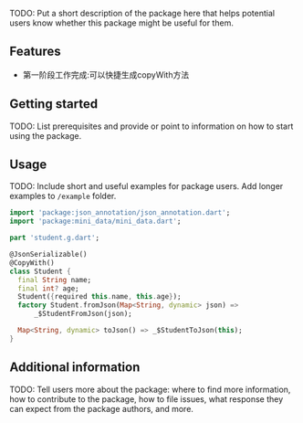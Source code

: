 <!--
This README describes the package. If you publish this package to pub.dev,
this README's contents appear on the landing page for your package.

For information about how to write a good package README, see the guide for
[writing package pages](https://dart.dev/guides/libraries/writing-package-pages).

For general information about developing packages, see the Dart guide for
[creating packages](https://dart.dev/guides/libraries/create-library-packages)
and the Flutter guide for
[developing packages and plugins](https://flutter.dev/developing-packages).
-->

TODO: Put a short description of the package here that helps potential users
know whether this package might be useful for them.

## Features

* 第一阶段工作完成:可以快捷生成copyWith方法

## Getting started

TODO: List prerequisites and provide or point to information on how to
start using the package.

## Usage

TODO: Include short and useful examples for package users. Add longer examples
to `/example` folder.

```dart
import 'package:json_annotation/json_annotation.dart';
import 'package:mini_data/mini_data.dart';

part 'student.g.dart';

@JsonSerializable()
@CopyWith()
class Student {
  final String name;
  final int? age;
  Student({required this.name, this.age});
  factory Student.fromJson(Map<String, dynamic> json) =>
      _$StudentFromJson(json);

  Map<String, dynamic> toJson() => _$StudentToJson(this);
}

```

## Additional information

TODO: Tell users more about the package: where to find more information, how to
contribute to the package, how to file issues, what response they can expect
from the package authors, and more.
